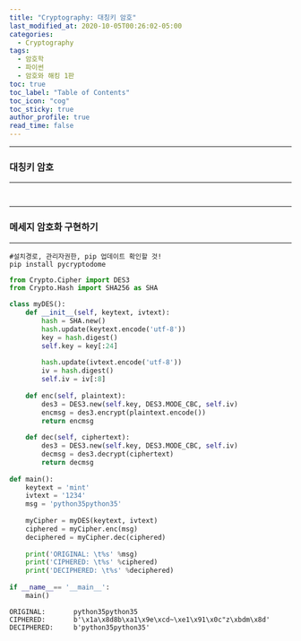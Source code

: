 ```yaml
---
title: "Cryptography: 대칭키 암호"
last_modified_at: 2020-10-05T00:26:02-05:00
categories:
  - Cryptography
tags:
  - 암호학
  - 파이썬
  - 암호와 해킹 1판
toc: true 
toc_label: "Table of Contents"
toc_icon: "cog"
toc_sticky: true 
author_profile: true 
read_time: false 
---
```


---
### 대칭키 암호
---

<figure class="align-center">
  <img src="{{ site.url }}{{ site.baseurl }}/assets/images/내부보안/Crypto3.JPG" alt="">
  <figcaption></figcaption>
</figure>

<figure class="align-center">
  <img src="{{ site.url }}{{ site.baseurl }}/assets/images/내부보안/Crypto4.JPG" alt="">
  <figcaption></figcaption>
</figure>

---
### 메세지 암호화 구현하기
---

```
#설치경로, 관리자권한, pip 업데이트 확인할 것!
pip install pycryptodome
```

```python
from Crypto.Cipher import DES3
from Crypto.Hash import SHA256 as SHA

class myDES():
    def __init__(self, keytext, ivtext):
        hash = SHA.new()
        hash.update(keytext.encode('utf-8'))
        key = hash.digest()
        self.key = key[:24]
        
        hash.update(ivtext.encode('utf-8'))
        iv = hash.digest()
        self.iv = iv[:8]
        
    def enc(self, plaintext):
        des3 = DES3.new(self.key, DES3.MODE_CBC, self.iv)
        encmsg = des3.encrypt(plaintext.encode())
        return encmsg
        
    def dec(self, ciphertext):
        des3 = DES3.new(self.key, DES3.MODE_CBC, self.iv)
        decmsg = des3.decrypt(ciphertext)
        return decmsg
        
def main():
    keytext = 'mint'
    ivtext = '1234'
    msg = 'python35python35'
    
    myCipher = myDES(keytext, ivtext)
    ciphered = myCipher.enc(msg)
    deciphered = myCipher.dec(ciphered)
    
    print('ORIGINAL: \t%s' %msg)
    print('CIPHERED: \t%s' %ciphered)
    print('DECIPHERED: \t%s' %deciphered)
    
if __name__== '__main__':
    main()
```

```
ORIGINAL:       python35python35
CIPHERED:       b'\x1a\x8d8b\xa1\x9e\xcd~\xe1\x91\x0c"z\xbdm\x8d'
DECIPHERED:     b'python35python35'
```